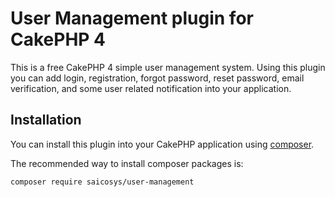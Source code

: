 # User Management plugin for CakePHP 4
This is a free CakePHP 4 simple user management system. Using this plugin you can add login, registration, forgot password, reset password, email verification, and some user related notification into your application.

## Installation

You can install this plugin into your CakePHP application using [composer](https://getcomposer.org).

The recommended way to install composer packages is:

```
composer require saicosys/user-management
```
